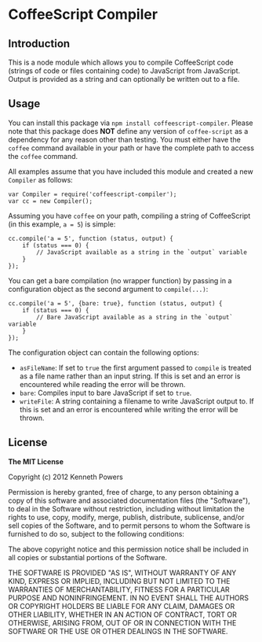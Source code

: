 # CoffeeScript Compiler

## Introduction

This is a node module which allows you to compile CoffeeScript code (strings of code or files containing code) to JavaScript from JavaScript. Output is provided as a string and can optionally be written out to a file.

## Usage

You can install this package via `npm install coffeescript-compiler`. Please note that this package does **NOT** define any version of `coffee-script` as a dependency for any reason other than testing. You must either have the `coffee` command available in your path or have the complete path to access the `coffee` command.

All examples assume that you have included this module and created a new `Compiler` as follows:

	var Compiler = require('coffeescript-compiler');
	var cc = new Compiler();

Assuming you have `coffee` on your path, compiling a string of CoffeeScript (in this example, `a = 5`) is simple:

	cc.compile('a = 5', function (status, output) {
		if (status === 0) {
			// JavaScript available as a string in the `output` variable
		}
	});

You can get a bare compilation (no wrapper function) by passing in a configuration object as the second argument to `compile(...)`:

	cc.compile('a = 5', {bare: true}, function (status, output) {
		if (status === 0) {
			// Bare JavaScript available as a string in the `output` variable
		}
	});

The configuration object can contain the following options:

* `asFileName`: If set to `true` the first argument passed to `compile` is treated as a file name rather than an input string. If this is set and an error is encountered while reading the error will be thrown.
* `bare`: Compiles input to bare JavaScript if set to `true`.
* `writeFile`: A string containing a filename to write JavaScript output to. If this is set and an error is encountered while writing the error will be thrown.

## License

**The MIT License**

Copyright (c) 2012 Kenneth Powers

Permission is hereby granted, free of charge, to any person obtaining a copy of this software and associated documentation files (the "Software"), to deal in the Software without restriction, including without limitation the rights to use, copy, modify, merge, publish, distribute, sublicense, and/or sell copies of the Software, and to permit persons to whom the Software is furnished to do so, subject to the following conditions:

The above copyright notice and this permission notice shall be included in all copies or substantial portions of the Software.

THE SOFTWARE IS PROVIDED "AS IS", WITHOUT WARRANTY OF ANY KIND, EXPRESS OR IMPLIED, INCLUDING BUT NOT LIMITED TO THE WARRANTIES OF MERCHANTABILITY, FITNESS FOR A PARTICULAR PURPOSE AND NONINFRINGEMENT. IN NO EVENT SHALL THE AUTHORS OR COPYRIGHT HOLDERS BE LIABLE FOR ANY CLAIM, DAMAGES OR OTHER LIABILITY, WHETHER IN AN ACTION OF CONTRACT, TORT OR OTHERWISE, ARISING FROM, OUT OF OR IN CONNECTION WITH THE SOFTWARE OR THE USE OR OTHER DEALINGS IN THE SOFTWARE.